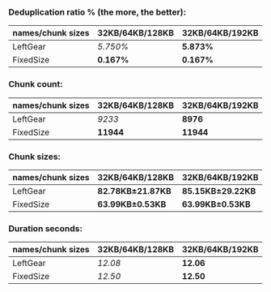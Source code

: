 ### Deduplication ratio % (the more, the better):

| names/chunk sizes | 32KB/64KB/128KB | 32KB/64KB/192KB |
| --------------- | ------------- | ------------- |
| LeftGear        | *5.750%*      | **5.873%**    |
| FixedSize       | **0.167%**    | **0.167%**    |

### Chunk count:

| names/chunk sizes | 32KB/64KB/128KB | 32KB/64KB/192KB |
| --------------- | ------------- | ------------- |
| LeftGear        | *9233*        | **8976**      |
| FixedSize       | **11944**     | **11944**     |

### Chunk sizes:

| names/chunk sizes | 32KB/64KB/128KB    | 32KB/64KB/192KB    |
| --------------- | ------------------ | ------------------ |
| LeftGear        | **82.78KB±21.87KB** | **85.15KB±29.22KB** |
| FixedSize       | **63.99KB±0.53KB** | **63.99KB±0.53KB** |

### Duration seconds:

| names/chunk sizes | 32KB/64KB/128KB | 32KB/64KB/192KB |
| --------------- | ------------- | ------------- |
| LeftGear        | *12.08*       | **12.06**     |
| FixedSize       | *12.50*       | **12.50**     |
